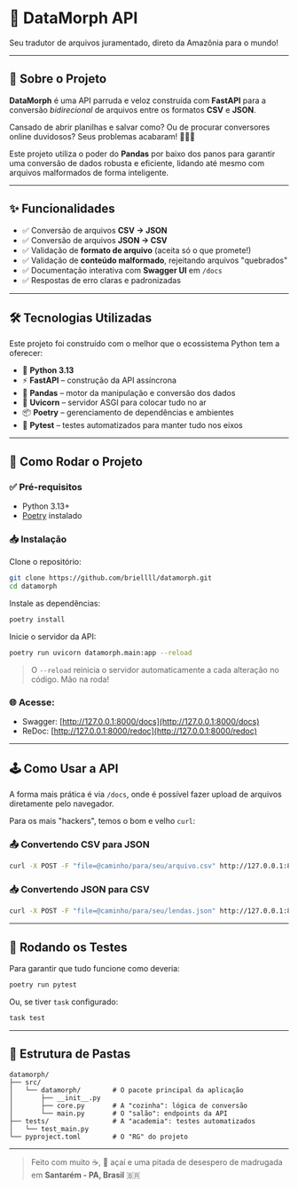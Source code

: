 # 🐲 DataMorph API  
Seu tradutor de arquivos juramentado, direto da Amazônia para o mundo!

---

## 🎯 Sobre o Projeto

**DataMorph** é uma API parruda e veloz construída com **FastAPI** para a conversão *bidirecional* de arquivos entre os formatos **CSV** e **JSON**.

Cansado de abrir planilhas e salvar como? Ou de procurar conversores online duvidosos? Seus problemas acabaram! 💾🧙‍♂️

Este projeto utiliza o poder do **Pandas** por baixo dos panos para garantir uma conversão de dados robusta e eficiente, lidando até mesmo com arquivos malformados de forma inteligente.

---

## ✨ Funcionalidades

- ✅ Conversão de arquivos **CSV → JSON**
- ✅ Conversão de arquivos **JSON → CSV**
- ✅ Validação de **formato de arquivo** (aceita só o que promete!)
- ✅ Validação de **conteúdo malformado**, rejeitando arquivos "quebrados"
- ✅ Documentação interativa com **Swagger UI** em `/docs`
- ✅ Respostas de erro claras e padronizadas

---

## 🛠️ Tecnologias Utilizadas

Este projeto foi construído com o melhor que o ecossistema Python tem a oferecer:

- 🐍 **Python 3.13**
- ⚡ **FastAPI** – construção da API assíncrona
- 🐼 **Pandas** – motor da manipulação e conversão dos dados
- 🚀 **Uvicorn** – servidor ASGI para colocar tudo no ar
- 📦 **Poetry** – gerenciamento de dependências e ambientes
- 🧪 **Pytest** – testes automatizados para manter tudo nos eixos

---

## 🚀 Como Rodar o Projeto

### ✅ Pré-requisitos

- Python 3.13+
- [Poetry](https://python-poetry.org/) instalado

### 📥 Instalação

Clone o repositório:

```bash
git clone https://github.com/briellll/datamorph.git
cd datamorph
```

Instale as dependências:

```bash
poetry install
```

Inicie o servidor da API:

```bash
poetry run uvicorn datamorph.main:app --reload
```

> O `--reload` reinicia o servidor automaticamente a cada alteração no código. Mão na roda!

### 🌐 Acesse:

- Swagger: [http://127.0.0.1:8000/docs](http://127.0.0.1:8000/docs)
- ReDoc: [http://127.0.0.1:8000/redoc](http://127.0.0.1:8000/redoc)

---

## 🕹️ Como Usar a API

A forma mais prática é via `/docs`, onde é possível fazer upload de arquivos diretamente pelo navegador.

Para os mais "hackers", temos o bom e velho `curl`:

### 📤 Convertendo CSV para JSON

```bash
curl -X POST -F "file=@caminho/para/seu/arquivo.csv" http://127.0.0.1:8000/csv-para-json
```

### 📥 Convertendo JSON para CSV

```bash
curl -X POST -F "file=@caminho/para/seu/lendas.json" http://127.0.0.1:8000/json-para-csv -o convertido.csv
```

---

## 🧪 Rodando os Testes

Para garantir que tudo funcione como deveria:

```bash
poetry run pytest
```

Ou, se tiver `task` configurado:

```bash
task test
```

---

## 📂 Estrutura de Pastas

```
datamorph/
├── src/
│   └── datamorph/        # O pacote principal da aplicação
│       ├── __init__.py
│       ├── core.py       # A "cozinha": lógica de conversão
│       └── main.py       # O "salão": endpoints da API
├── tests/                # A "academia": testes automatizados
│   └── test_main.py
└── pyproject.toml        # O "RG" do projeto
```

---

> Feito com muito ☕, 🍧 açaí e uma pitada de desespero de madrugada em **Santarém - PA, Brasil** 🇧🇷
